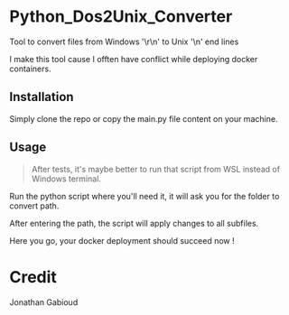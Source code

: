 # Python_Dos2Unix_Converter

Tool to convert files from Windows '\r\n' to Unix '\n' end lines

I make this tool cause I offten have conflict while deploying docker containers.

## Installation

Simply clone the repo or copy the main.py file content on your machine.

## Usage

> After tests, it's maybe better to run that script from WSL instead of Windows terminal.

Run the python script where you'll need it, it will ask you for the folder to convert path.

After entering the path, the script will apply changes to all subfiles.

Here you go, your docker deployment should succeed now !

# Credit

Jonathan Gabioud

